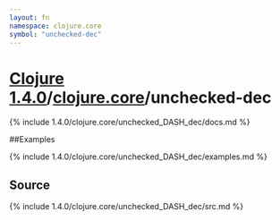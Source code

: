 ```yaml
---
layout: fn
namespace: clojure.core
symbol: "unchecked-dec"
---
```


# [Clojure 1.4.0](../../)/[clojure.core](../)/unchecked-dec

{% include 1.4.0/clojure.core/unchecked_DASH_dec/docs.md %}

##Examples

{% include 1.4.0/clojure.core/unchecked_DASH_dec/examples.md %}
## Source
{% include 1.4.0/clojure.core/unchecked_DASH_dec/src.md %}

